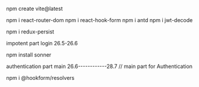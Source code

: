 <!-- Project start -->

npm create vite@latest

<!-- install react router and  react hukFrom and antd -->

npm i react-router-dom
npm i react-hook-form
npm i antd
npm i jwt-decode

<!-- create verify token -->

npm i redux-persist

<!-- install redux  -->

impotent part login 26.5-26.6

<!-- sonner lading  spinar -->

npm install sonner

authentication part main 26.6------------28.7 // main part for Authentication

<!-- validation check  -->

npm i @hookform/resolvers

<!-- end project -->
